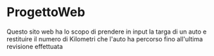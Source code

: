 # ProgettoWeb

Questo sito web ha lo scopo di prendere in input la targa di un auto e restituire il numero di Kilometri che l'auto ha percorso fino all'ultima revisione effettuata
